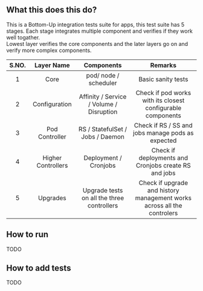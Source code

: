 ## What this does this do?
This is a Bottom-Up integration tests suite for apps, this test suite has 5 stages.  Each stage integrates multiple component and verifies if they work well togather.  
Lowest layer verifies the core components and the later layers go on and verify more complex components.

| S.NO.  |  Layer Name         | Components                                  | Remarks              |
|:------:| :---------------:   | :---------------:                           | :----------:               |
|   1    | Core                | pod/ node / scheduler | Basic sanity tests  |  Basic Sanity testing by integrating core components
|   2    | Configuration       | Affinity / Service  / Volume / Disruption   |  Check if pod works with its closest configurable components
|   3    | Pod Controller      | RS  /  StatefulSet / Jobs / Daemon          |  Check if RS / SS and jobs manage pods as expected
|   4    | Higher Controllers  | Deployment / Cronjobs                       |  Check if deployments and Cronjobs create RS and jobs
|   5    | Upgrades            | Upgrade tests on all the three controllers  |  Check if upgrade and history management works across all the controlers

## How to run 
TODO

## How to add tests
TODO
